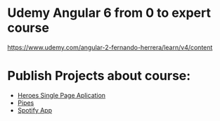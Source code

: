 # Udemy Angular 6 from 0 to expert course
https://www.udemy.com/angular-2-fernando-herrera/learn/v4/content

# Publish Projects about course:

* [Heroes Single Page Aplication](https://mugan86.com/portfolio/udemy-course/angular/spa/)
* [Pipes](https://mugan86.com/portfolio/udemy-course/angular/pipes/)
* [Spotify App](https://mugan86.com/portfolio/udemy-course/angular/spotify/)
